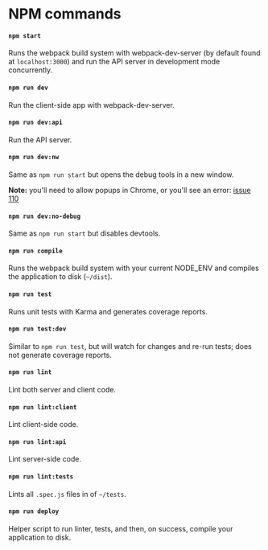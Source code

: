 # NPM commands

#### `npm start`
Runs the webpack build system with webpack-dev-server (by default found at `localhost:3000`) and run the API server in development mode concurrently.

#### `npm run dev`
Run the client-side app with webpack-dev-server.

#### `npm run dev:api`
Run the API server.

#### `npm run dev:nw`
Same as `npm run start` but opens the debug tools in a new window.

**Note:** you'll need to allow popups in Chrome, or you'll see an error: [issue 110](https://github.com/davezuko/react-redux-starter-kit/issues/110)

#### `npm run dev:no-debug`
Same as `npm run start` but disables devtools.

#### `npm run compile`
Runs the webpack build system with your current NODE_ENV and compiles the application to disk (`~/dist`).

#### `npm run test`
Runs unit tests with Karma and generates coverage reports.

#### `npm run test:dev`
Similar to `npm run test`, but will watch for changes and re-run tests; does not generate coverage reports.

#### `npm run lint`
Lint both server and client code.

#### `npm run lint:client`
Lint client-side code.

#### `npm run lint:api`
Lint server-side code.

#### `npm run lint:tests`
Lints all `.spec.js` files in of `~/tests`.

#### `npm run deploy`
Helper script to run linter, tests, and then, on success, compile your application to disk.

